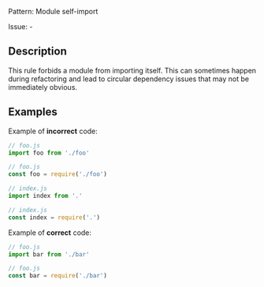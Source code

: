 Pattern: Module self-import

Issue: -

## Description

This rule forbids a module from importing itself. This can sometimes happen during refactoring and lead to circular dependency issues that may not be immediately obvious.

## Examples

Example of **incorrect** code:
```js
// foo.js
import foo from './foo'

// foo.js
const foo = require('./foo')
```

```js
// index.js
import index from '.'

// index.js
const index = require('.')
```

Example of **correct** code:
```js
// foo.js
import bar from './bar'

// foo.js
const bar = require('./bar')
```